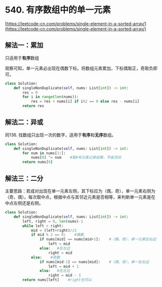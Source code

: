 # 540. 有序数组中的单一元素

[https://leetcode-cn.com/problems/single-element-in-a-sorted-array/](https://leetcode-cn.com/problems/single-element-in-a-sorted-array/)

## 解法一：累加

只适用于**有序**数组

观察可知，单一元素必出现在偶数下标。将数组元素累加，下标偶取正，奇取负即可。

```python
class Solution:
    def singleNonDuplicate(self, nums: List[int]) -> int:
        res = 0
        for i in range(len(nums)):
            res = res + nums[i] if i%2 == 0 else res - nums[i]
        return res
```

## 解法二：异或

同136. 找数组只出现一次的数字，适用于**有序**和**无序**数组。

```python
class Solution:
    def singleNonDuplicate(self, nums: List[int]) -> int:
        for num in nums[1:]:
            nums[0] ^= num    #取0号元素记录结果，节省空间
        return nums[0]
```

## 解法三：二分

主要思路：若成对出现在单一元素左侧，其下标应为（偶，奇），单一元素右侧为（奇，偶）。每次取中点，根据中点与其邻近元素是否相等，来判断单一元素是在中点左侧还是右侧。

```python
class Solution:
    def singleNonDuplicate(self, nums: List[int]) -> int:
        left, right = 0, len(nums)-1
        while left < right:
            mid = (left+right)//2
            if mid % 2 == 0:    #偶数
                if nums[mid] == nums[mid+1]:    #（偶，奇），单一元素在右边
                    left = mid
                else:   #在左边
                    right = mid
            else:    #奇数
                if nums[mid-1] == nums[mid]:    #（偶，奇），单一在右边
                    left = mid + 1
                else:   #在左边
                    right = mid - 1
        return nums[left]    #right也可以
```

